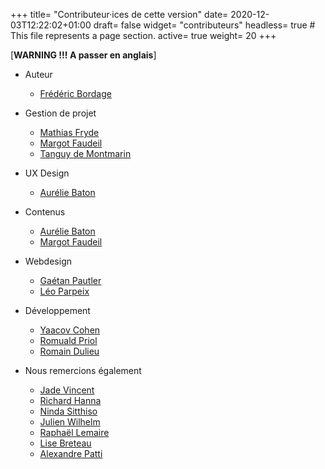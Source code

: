 +++
title= "Contributeur·ices de cette version"
date= 2020-12-03T12:22:02+01:00
draft= false
widget= "contributeurs"
headless= true  # This file represents a page section.
active= true
weight= 20
+++

[**WARNING !!! A passer en anglais**]

- Auteur

  - [Frédéric Bordage](https://www.linkedin.com/in/fbordage/)

- Gestion de projet

  - [Mathias Fryde](https://www.linkedin.com/in/mfryde/)
  - [Margot Faudeil](https://www.linkedin.com/in/margot-faudeil-53b81886/)
  - [Tanguy de Montmarin](https://www.linkedin.com/in/tanguy-de-montmarin-35355353/)

- UX Design

  - [Aurélie Baton](https://www.linkedin.com/in/aureliebaton/)

- Contenus

  - [Aurélie Baton](https://www.linkedin.com/in/aureliebaton/)
  - [Margot Faudeil](https://www.linkedin.com/in/margot-faudeil-53b81886/)

- Webdesign

  - [Gaétan Pautler](https://www.linkedin.com/in/gaetanpautler/)
  - [Léo Parpeix](https://www.linkedin.com/in/l%C3%A9o-parpeix-464832111/)

- Développement

  - [Yaacov Cohen](https://www.linkedin.com/in/yaacovcohen/)
  - [Romuald Priol](https://www.linkedin.com/in/romuald-p/)
  - [Romain Dulieu](https://www.linkedin.com/in/romain-dulieu-53a354120/)

- Nous remercions également
  - [Jade Vincent](https://www.linkedin.com/in/jadevincent/)
  - [Richard Hanna](https://www.linkedin.com/in/%F0%9F%8C%B1-richard-hanna-76a18115/)
  - [Ninda Sitthiso](https://www.linkedin.com/in/ninda-lejeune-sitthiso-76545817/)
  - [Julien Wilhelm](https://www.linkedin.com/in/julien-wilhelm/)
  - [Raphaël Lemaire](https://www.linkedin.com/in/rapha%C3%ABl-lemaire-71b99910/)
  - [Lise Breteau](https://www.linkedin.com/in/lisebreteau/)
  - [Alexandre Patti](https://www.linkedin.com/in/alexandre-patti/)
